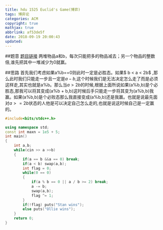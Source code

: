 ```yaml
---
title: hdu 1525 Euclid's Game(博弈)
tags: 博弈论
categories: ACM
copyright: true
mathjax: true
abbrlink: af53de5f
date: 2018-09-19 20:00:43
updated:
---
```

##题意
[题目链接](http://acm.hdu.edu.cn/showproblem.php?pid=1525)
两堆物品a和b，每次只能把多的物品减去；另一个物品的整数倍,谁先把其中一堆减少为0就赢。
<!--more-->
##思路
首先我们考虑如果a%b==0则此时一定是必胜态。如果$ b < a < 2b$ ,那么此时我们只能走一步且一定是$a-b$,这个时候我们是无法决定怎么走了而是必须这样走,其实也就是a%b。那么当$a > 2b$的时候,根据上面所说如果(a%b,b)是个必胜态,那我可以将其变成(a%b + b,b)这时候后手只能走一步将其变为(a%b,b)我赢。如果(a%b,b)是个必败态那么我直接变成(a%b,b)还是我赢。也就是说最先面对$a >= 2b$状态的人他是可以决定自己怎么走的,也就是说这时候自己是一定赢的。

```C++
#include<bits/stdc++.h>

using namespace std;
const int maxn = 1e5 + 5;
int main()
{
    int a,b;
    while(cin >> a >>b)
    {
        if(a == b &&a == 0) break;
        if(a < b) swap(a,b);
        int flag = 0;
        while(0 == 0)
        {
            if(a % b == 0 || a / b >= 2) break;
            a -= b;
            swap(a,b);
            flag ^= 1;
        }
        if(!flag) puts("Stan wins");
        else puts("Ollie wins");
    }
    return 0;
}

```

